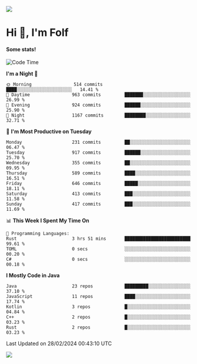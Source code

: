 <img src="https://komarev.com/ghpvc/?username=itsfolf"/>
<h1>Hi 👋, I'm Folf</h1>


#### Some stats!
<!--START_SECTION:waka-->
![Code Time](http://img.shields.io/badge/Code%20Time-2%2C144%20hrs%2016%20mins-blue)

**I'm a Night 🦉** 

```text
🌞 Morning                514 commits         ████░░░░░░░░░░░░░░░░░░░░░   14.41 % 
🌆 Daytime                963 commits         ███████░░░░░░░░░░░░░░░░░░   26.99 % 
🌃 Evening                924 commits         ██████░░░░░░░░░░░░░░░░░░░   25.90 % 
🌙 Night                  1167 commits        ████████░░░░░░░░░░░░░░░░░   32.71 % 
```
📅 **I'm Most Productive on Tuesday** 

```text
Monday                   231 commits         ██░░░░░░░░░░░░░░░░░░░░░░░   06.47 % 
Tuesday                  917 commits         ██████░░░░░░░░░░░░░░░░░░░   25.70 % 
Wednesday                355 commits         ██░░░░░░░░░░░░░░░░░░░░░░░   09.95 % 
Thursday                 589 commits         ████░░░░░░░░░░░░░░░░░░░░░   16.51 % 
Friday                   646 commits         █████░░░░░░░░░░░░░░░░░░░░   18.11 % 
Saturday                 413 commits         ███░░░░░░░░░░░░░░░░░░░░░░   11.58 % 
Sunday                   417 commits         ███░░░░░░░░░░░░░░░░░░░░░░   11.69 % 
```


📊 **This Week I Spent My Time On** 

```text
💬 Programming Languages: 
Rust                     3 hrs 51 mins       █████████████████████████   99.61 % 
TOML                     0 secs              ░░░░░░░░░░░░░░░░░░░░░░░░░   00.20 % 
C#                       0 secs              ░░░░░░░░░░░░░░░░░░░░░░░░░   00.18 % 
```

**I Mostly Code in Java** 

```text
Java                     23 repos            █████████░░░░░░░░░░░░░░░░   37.10 % 
JavaScript               11 repos            ████░░░░░░░░░░░░░░░░░░░░░   17.74 % 
Kotlin                   3 repos             █░░░░░░░░░░░░░░░░░░░░░░░░   04.84 % 
C++                      2 repos             █░░░░░░░░░░░░░░░░░░░░░░░░   03.23 % 
Rust                     2 repos             █░░░░░░░░░░░░░░░░░░░░░░░░   03.23 % 
```




 Last Updated on 28/02/2024 00:43:10 UTC
<!--END_SECTION:waka-->
<a src="https://discord.com/users/1090088995976925305"><img src="https://lanyard-profile-readme.vercel.app/api/1090088995976925305"/></a></td> 
